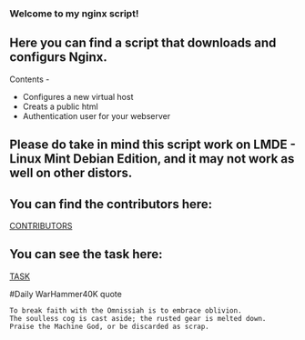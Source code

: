 ### Welcome to my nginx script!


## Here you can find a script that downloads and configurs Nginx.



Contents -

- Configures a new virtual host
- Creats a public html
- Authentication user for your webserver


## Please do take in mind this script work on LMDE - Linux Mint Debian Edition, and it may not work as well on other distors.


## You can find the contributors here:

[CONTRIBUTORS](CONTRIBUTORS.md)


## You can see the task here:

[TASK](TASK.md)



#Daily WarHammer40K quote

```
To break faith with the Omnissiah is to embrace oblivion.
The soulless cog is cast aside; the rusted gear is melted down.
Praise the Machine God, or be discarded as scrap.
```
